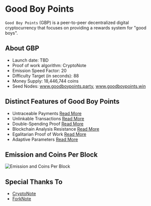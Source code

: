 # Good Boy Points
`Good Boy Points` (GBP) is a peer-to-peer decentralized digital 
cryptocurrency that 
focuses on providing a rewards system for "good boys".

## About GBP
* Launch date: TBD
* Proof of work algorithm: CryptoNote
* Emission Speed Factor: 20
* Difficulty Target (in seconds): 88
* Money Supply: 18,446,744 coins
* Seed Nodes: www.goodboypoints.party, www.goodboypoints.win

## Distinct Features of Good Boy Points
* Untraceable Payments [Read 
More](https://cryptonote.org/inside#untraceable-payments)
* Unlinkable Transactions [Read 
More](https://cryptonote.org/inside#unlinkable-transaction)
* Double-Spending Proof [Read 
More](https://cryptonote.org/inside#double-spend-proof)
* Blockchain Analysis Resistance [Read 
More](https://cryptonote.org/inside#blockchain-analysis-resistance)
* Egalitarian Proof of Work [Read 
More](https://cryptonote.org/inside#equal-proof-of-work)
* Adaptive Parameters [Read 
More](https://cryptonote.org/inside#adaptive-limits)

## Emission and Coins Per Block
![Emission and Coins Per 
Block](https://github.com/dudenugget2000/GoodBoyPoints/emission.png)

## Special Thanks To
* [CryptoNote](https://cryptonote.org/)
* [ForkNote](http://forknote.net/)
